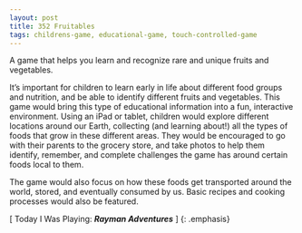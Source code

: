 ```yaml
---
layout: post
title: 352 Fruitables
tags: childrens-game, educational-game, touch-controlled-game
---
```

A game that helps you learn and recognize rare and unique fruits and vegetables.

It’s important for children to learn early in life about different food groups and nutrition, and be able to identify different fruits and vegetables.  This game would bring this type of educational information into a fun, interactive environment.  Using an iPad or tablet, children would explore different locations around our Earth, collecting (and learning about!) all the types of foods that grow in these different areas. They would be encouraged to go with their parents to the grocery store, and take photos to help them identify, remember, and complete challenges the game has around certain foods local to them.

The game would also focus on how these foods get transported around the world, stored, and eventually consumed by us.  Basic recipes and cooking processes would also be featured.

[ Today I Was Playing: ***Rayman Adventures*** ]
{: .emphasis}